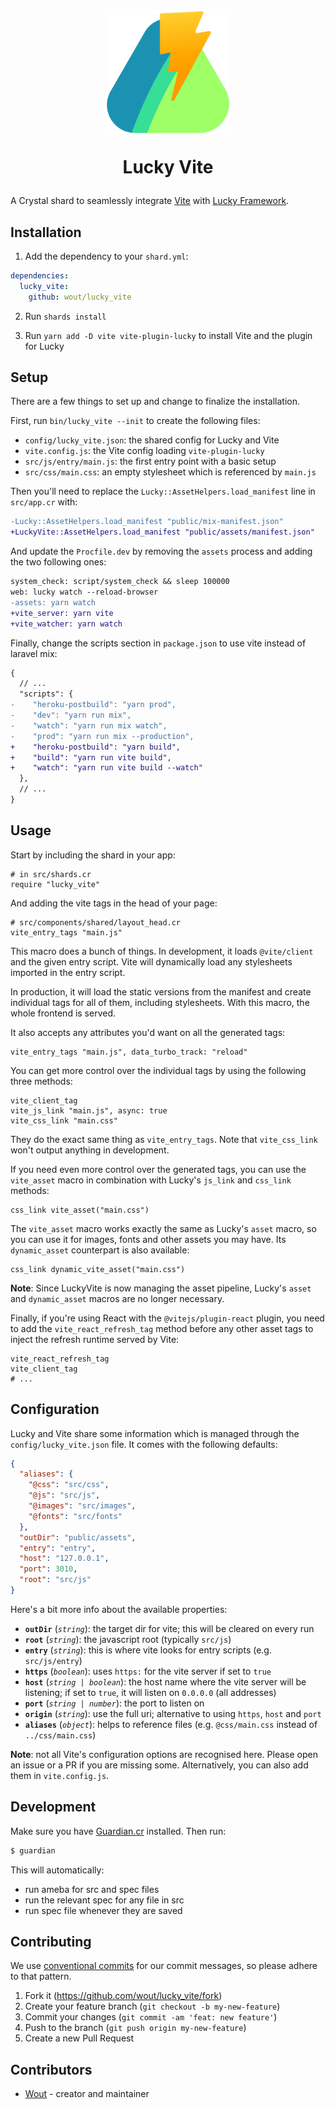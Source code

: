 <h1 align="center">
  <img src="https://raw.githubusercontent.com/wout/lucky_vite/main/logo.svg" width="200px"/>

  <br>

  Lucky Vite
</h1>

A Crystal shard to seamlessly integrate [Vite](https://vitejs.dev/) with [Lucky Framework](https://luckyframework.org/).

## Installation

1. Add the dependency to your `shard.yml`:

```yaml
dependencies:
  lucky_vite:
    github: wout/lucky_vite
```

2. Run `shards install`

3. Run `yarn add -D vite vite-plugin-lucky` to install Vite and the plugin for Lucky

## Setup

There are a few things to set up and change to finalize the installation.

First, run `bin/lucky_vite --init` to create the following files:

- `config/lucky_vite.json`: the shared config for Lucky and Vite
- `vite.config.js`: the Vite config loading `vite-plugin-lucky`
- `src/js/entry/main.js`: the first entry point with a basic setup
- `src/css/main.css`: an empty stylesheet which is referenced by `main.js`

Then you'll need to replace the `Lucky::AssetHelpers.load_manifest` line in `src/app.cr` with:

```diff
-Lucky::AssetHelpers.load_manifest "public/mix-manifest.json"
+LuckyVite::AssetHelpers.load_manifest "public/assets/manifest.json"
```

And update the `Procfile.dev` by removing the `assets` process and adding the two following ones:

```diff
system_check: script/system_check && sleep 100000
web: lucky watch --reload-browser
-assets: yarn watch
+vite_server: yarn vite
+vite_watcher: yarn watch
```

Finally, change the scripts section in `package.json` to use vite instead of laravel mix:

```diff
{
  // ...
  "scripts": {
-    "heroku-postbuild": "yarn prod",
-    "dev": "yarn run mix",
-    "watch": "yarn run mix watch",
-    "prod": "yarn run mix --production",
+    "heroku-postbuild": "yarn build",
+    "build": "yarn run vite build",
+    "watch": "yarn run vite build --watch"
  },
  // ...
}
```

## Usage

Start by including the shard in your app:

```crystal
# in src/shards.cr
require "lucky_vite"
```

And adding the vite tags in the head of your page:

```crystal
# src/components/shared/layout_head.cr
vite_entry_tags "main.js"
```

This macro does a bunch of things. In development, it loads `@vite/client` and the given entry script. Vite will dynamically load any stylesheets imported in the entry script.

In production, it will load the static versions from the manifest and create individual tags for all of them, including stylesheets. With this macro, the whole frontend is served.

It also accepts any attributes you'd want on all the generated tags:

```crystal
vite_entry_tags "main.js", data_turbo_track: "reload"
```

You can get more control over the individual tags by using the following three methods:

```crystal
vite_client_tag
vite_js_link "main.js", async: true
vite_css_link "main.css"
```

They do the exact same thing as `vite_entry_tags`. Note that `vite_css_link` won't output anything in development.

If you need even more control over the generated tags, you can use the `vite_asset` macro in combination with Lucky's `js_link` and `css_link` methods:

```crystal
css_link vite_asset("main.css")
```

The `vite_asset` macro works exactly the same as Lucky's `asset` macro, so you can use it for images, fonts and other assets you may have. Its `dynamic_asset` counterpart is also available:

```crystal
css_link dynamic_vite_asset("main.css")
```

**Note**: Since LuckyVite is now managing the asset pipeline, Lucky's `asset` and `dynamic_asset` macros are no longer necessary.

Finally, if you're using React with the `@vitejs/plugin-react` plugin, you need to add the `vite_react_refresh_tag` method before any other asset tags to inject the refresh runtime served by Vite:

```crystal
vite_react_refresh_tag
vite_client_tag
# ...
```

## Configuration

Lucky and Vite share some information which is managed through the `config/lucky_vite.json` file. It comes with the following defaults:

```json
{
  "aliases": {
    "@css": "src/css",
    "@js": "src/js",
    "@images": "src/images",
    "@fonts": "src/fonts"
  },
  "outDir": "public/assets",
  "entry": "entry",
  "host": "127.0.0.1",
  "port": 3010,
  "root": "src/js"
}
```

Here's a bit more info about the available properties:

- **`outDir`** (_`string`_): the target dir for vite; this will be cleared on every run
- **`root`** (_`string`_): the javascript root (typically `src/js`)
- **`entry`** (_`string`_): this is where vite looks for entry scripts (e.g. `src/js/entry`)
- **`https`** (_`boolean`_): uses `https:` for the vite server if set to `true`
- **`host`** (_`string | boolean`_): the host name where the vite server will be listening; if set to `true`, it will listen on `0.0.0.0` (all addresses)
- **`port`** (_`string | number`_): the port to listen on
- **`origin`** (_`string`_): use the full uri; alternative to using `https`, `host` and `port`
- **`aliases`** (_`object`_): helps to reference files (e.g. `@css/main.css` instead of `../css/main.css`)

**Note**: not all Vite's configuration options are recognised here. Please open an issue or a PR if you are missing some. Alternatively, you can also add them in `vite.config.js`.

## Development

Make sure you have [Guardian.cr](https://github.com/f/guardian) installed. Then run:

```bash
$ guardian
```

This will automatically:
- run ameba for src and spec files
- run the relevant spec for any file in src
- run spec file whenever they are saved

## Contributing

We use [conventional commits](https://www.conventionalcommits.org/en/v1.0.0/) for our commit messages, so please adhere to that pattern.

1. Fork it (<https://github.com/wout/lucky_vite/fork>)
2. Create your feature branch (`git checkout -b my-new-feature`)
3. Commit your changes (`git commit -am 'feat: new feature'`)
4. Push to the branch (`git push origin my-new-feature`)
5. Create a new Pull Request

## Contributors

- [Wout](https://github.com/wout) - creator and maintainer
